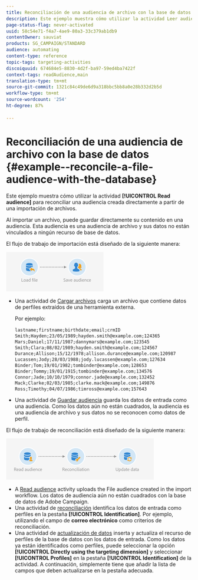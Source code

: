 ```yaml
---
title: Reconciliación de una audiencia de archivo con la base de datos
description: Este ejemplo muestra cómo utilizar la actividad Leer audiencia para reconciliar una audiencia creada directamente a partir de una importación de archivos.
page-status-flag: never-activated
uuid: 58c54e71-f4a7-4ae9-80a3-33c379ab1db9
contentOwner: sauviat
products: SG_CAMPAIGN/STANDARD
audience: automating
content-type: reference
topic-tags: targeting-activities
discoiquuid: 674684e5-8830-4d2f-ba97-59ed4ba7422f
context-tags: readAudience,main
translation-type: tm+mt
source-git-commit: 1321c84c49de6d9a318bbc5bb8a0e28b332d2b5d
workflow-type: tm+mt
source-wordcount: '254'
ht-degree: 87%

---
```



# Reconciliación de una audiencia de archivo con la base de datos {#example--reconcile-a-file-audience-with-the-database}

Este ejemplo muestra cómo utilizar la actividad **[!UICONTROL Read audience]** para reconciliar una audiencia creada directamente a partir de una importación de archivos.

Al importar un archivo, puede guardar directamente su contenido en una audiencia. Esta audiencia es una audiencia de archivo y sus datos no están vinculados a ningún recurso de base de datos.

El flujo de trabajo de importación está diseñado de la siguiente manera:

![](assets/readaudience_activity_example3.png)

* Una actividad de [Cargar archivos](../../automating/using/load-file.md) carga un archivo que contiene datos de perfiles extraídos de una herramienta externa.

   Por ejemplo:

   ```
   lastname;firstname;birthdate;email;crmID
   Smith;Hayden;23/05/1989;hayden.smith@example.com;124365
   Mars;Daniel;17/11/1987;dannymars@example.com;123545
   Smith;Clara;08/02/1989;hayden.smith@example.com;124567
   Durance;Allison;15/12/1978;allison.durance@example.com;120987
   Lucassen;Jody;28/03/1988;jody.lucassen@example.com;127634
   Binder;Tom;19/01/1982;tombinder@example.com;128653
   Binder;Tommy;19/01/1915;tombinder@example.com;134576
   Connor;Jade;10/10/1979;connor.jade@example.com;132452
   Mack;Clarke;02/03/1985;clarke.mack@example.com;149876
   Ross;Timothy;04/07/1986;timross@example.com;157643
   ```

* Una actividad de [Guardar audiencia](../../automating/using/save-audience.md) guarda los datos de entrada como una audiencia. Como los datos aún no están cuadrados, la audiencia es una audiencia de archivo y sus datos no se reconocen como datos de perfil.

El flujo de trabajo de reconciliación está diseñado de la siguiente manera:

![](assets/readaudience_activity_example2.png)

* A [Read audience](../../automating/using/read-audience.md) activity uploads the File audience created in the import workflow. Los datos de audiencia aún no están cuadrados con la base de datos de Adobe Campaign.
* Una actividad de [reconciliación](../../automating/using/reconciliation.md) identifica los datos de entrada como perfiles en la pestaña **[!UICONTROL Identification]**. Por ejemplo, utilizando el campo de **correo electrónico** como criterios de reconciliación.
* Una actividad de [actualización de datos](../../automating/using/update-data.md) inserta y actualiza el recurso de perfiles de la base de datos con los datos de entrada. Como los datos ya están identificados como perfiles, puede seleccionar la opción **[!UICONTROL Directly using the targeting dimension]** y seleccionar **[!UICONTROL Profiles]** en la pestaña **[!UICONTROL Identification]** de la actividad. A continuación, simplemente tiene que añadir la lista de campos que deben actualizarse en la pestaña adecuada.
